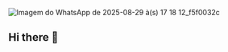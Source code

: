 ![Imagem do WhatsApp de 2025-08-29 à(s) 17 18 12_f5f0032c](https://github.com/user-attachments/assets/d6f0fad5-5026-49f9-bb3f-1cf605708284)

## Hi there 👋

<!--
**matheus-souza-matos/matheus-souza-matos** is a ✨ _special_ ✨ repository because its `README.md` (this file) appears on your GitHub profile.

Here are some ideas to get you started:

- 🔭 I’m currently working on ...
- 🌱 I’m currently learning ...
- 👯 I’m looking to collaborate on ...
- 🤔 I’m looking for help with ...
- 💬 Ask me about ...
- 📫 How to reach me: ...
- 😄 Pronouns: ...
- ⚡ Fun fact: ...
-->
